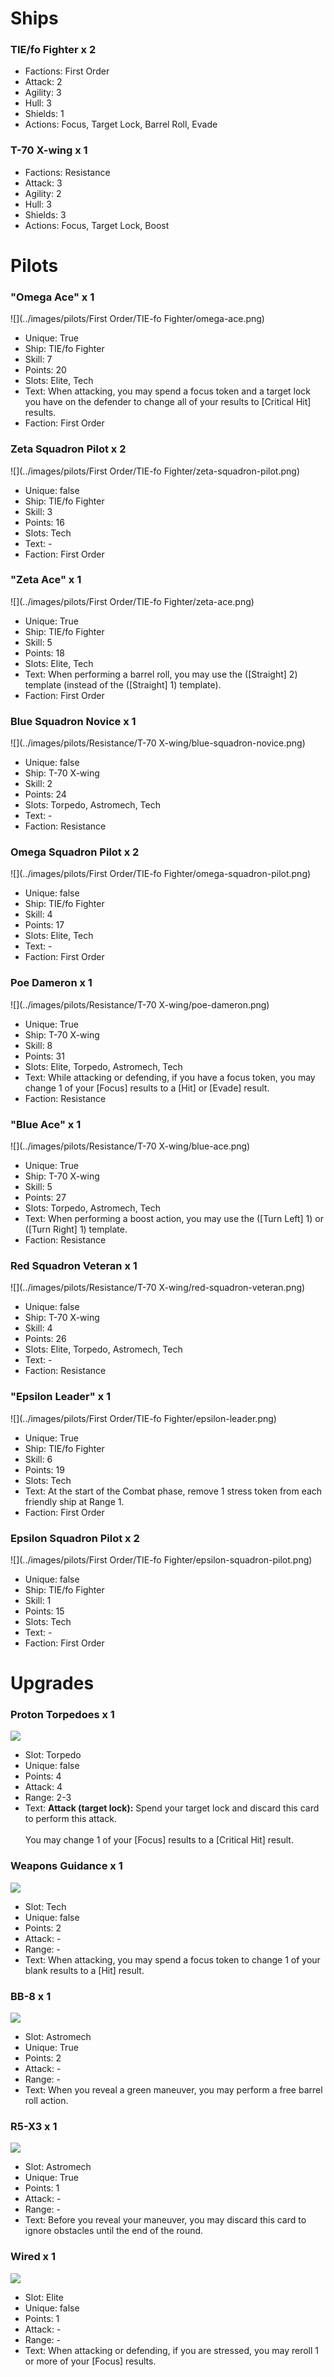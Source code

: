 # Ships

### TIE/fo Fighter x 2
* Factions: First Order
* Attack: 2
* Agility: 3
* Hull: 3
* Shields: 1
* Actions: Focus, Target Lock, Barrel Roll, Evade

### T-70 X-wing x 1
* Factions: Resistance
* Attack: 3
* Agility: 2
* Hull: 3
* Shields: 3
* Actions: Focus, Target Lock, Boost



# Pilots

### "Omega Ace" x 1
![](../images/pilots/First Order/TIE-fo Fighter/omega-ace.png)
* Unique: True
* Ship: TIE/fo Fighter
* Skill: 7
* Points: 20
* Slots: Elite, Tech
* Text: When attacking, you may spend a focus token and a target lock you have on the defender to change all of your results to [Critical Hit] results.
* Faction: First Order

### Zeta Squadron Pilot x 2
![](../images/pilots/First Order/TIE-fo Fighter/zeta-squadron-pilot.png)
* Unique: false
* Ship: TIE/fo Fighter
* Skill: 3
* Points: 16
* Slots: Tech
* Text: -
* Faction: First Order

### "Zeta Ace" x 1
![](../images/pilots/First Order/TIE-fo Fighter/zeta-ace.png)
* Unique: True
* Ship: TIE/fo Fighter
* Skill: 5
* Points: 18
* Slots: Elite, Tech
* Text: When performing a barrel roll, you may use the ([Straight] 2) template (instead of the ([Straight] 1) template).
* Faction: First Order

### Blue Squadron Novice x 1
![](../images/pilots/Resistance/T-70 X-wing/blue-squadron-novice.png)
* Unique: false
* Ship: T-70 X-wing
* Skill: 2
* Points: 24
* Slots: Torpedo, Astromech, Tech
* Text: -
* Faction: Resistance

### Omega Squadron Pilot x 2
![](../images/pilots/First Order/TIE-fo Fighter/omega-squadron-pilot.png)
* Unique: false
* Ship: TIE/fo Fighter
* Skill: 4
* Points: 17
* Slots: Elite, Tech
* Text: -
* Faction: First Order

### Poe Dameron x 1
![](../images/pilots/Resistance/T-70 X-wing/poe-dameron.png)
* Unique: True
* Ship: T-70 X-wing
* Skill: 8
* Points: 31
* Slots: Elite, Torpedo, Astromech, Tech
* Text: While attacking or defending, if you have a focus token, you may change 1 of your [Focus] results to a [Hit] or [Evade] result.
* Faction: Resistance

### "Blue Ace" x 1
![](../images/pilots/Resistance/T-70 X-wing/blue-ace.png)
* Unique: True
* Ship: T-70 X-wing
* Skill: 5
* Points: 27
* Slots: Torpedo, Astromech, Tech
* Text: When performing a boost action, you may use the ([Turn Left] 1) or ([Turn Right] 1) template.
* Faction: Resistance

### Red Squadron Veteran x 1
![](../images/pilots/Resistance/T-70 X-wing/red-squadron-veteran.png)
* Unique: false
* Ship: T-70 X-wing
* Skill: 4
* Points: 26
* Slots: Elite, Torpedo, Astromech, Tech
* Text: -
* Faction: Resistance

### "Epsilon Leader" x 1
![](../images/pilots/First Order/TIE-fo Fighter/epsilon-leader.png)
* Unique: True
* Ship: TIE/fo Fighter
* Skill: 6
* Points: 19
* Slots: Tech
* Text: At the start of the Combat phase, remove 1 stress token from each friendly ship at Range 1.
* Faction: First Order

### Epsilon Squadron Pilot x 2
![](../images/pilots/First Order/TIE-fo Fighter/epsilon-squadron-pilot.png)
* Unique: false
* Ship: TIE/fo Fighter
* Skill: 1
* Points: 15
* Slots: Tech
* Text: -
* Faction: First Order



# Upgrades

### Proton Torpedoes x 1
![](../images/upgrades/Torpedo/proton-torpedoes.png)
* Slot: Torpedo
* Unique: false
* Points: 4
* Attack: 4
* Range: 2-3
* Text: <strong>Attack (target lock):</strong> Spend your target lock and discard this card to perform this attack.<br /><br />You may change 1 of your [Focus] results to a [Critical Hit] result.

### Weapons Guidance x 1
![](../images/upgrades/Tech/weapons-guidance.png)
* Slot: Tech
* Unique: false
* Points: 2
* Attack: -
* Range: -
* Text: When attacking, you may spend a focus token to change 1 of your blank results to a [Hit] result.

### BB-8 x 1
![](../images/upgrades/Astromech/bb-8.png)
* Slot: Astromech
* Unique: True
* Points: 2
* Attack: -
* Range: -
* Text: When you reveal a green maneuver, you may perform a free barrel roll action.

### R5-X3 x 1
![](../images/upgrades/Astromech/r5-x3.png)
* Slot: Astromech
* Unique: True
* Points: 1
* Attack: -
* Range: -
* Text: Before you reveal your maneuver, you may discard this card to ignore obstacles until the end of the round.

### Wired x 1
![](../images/upgrades/Elite/wired.png)
* Slot: Elite
* Unique: false
* Points: 1
* Attack: -
* Range: -
* Text: When attacking or defending, if you are stressed, you may reroll 1 or more of your [Focus] results.

